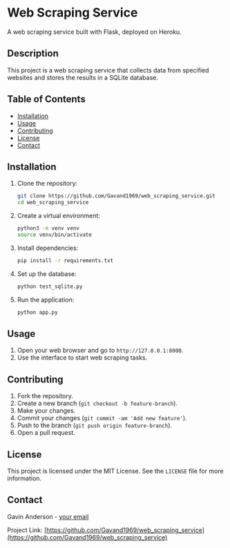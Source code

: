 # Web Scraping Service

A web scraping service built with Flask, deployed on Heroku.

## Description

This project is a web scraping service that collects data from specified websites and stores the results in a SQLite database.

## Table of Contents

- [Installation](#installation)
- [Usage](#usage)
- [Contributing](#contributing)
- [License](#license)
- [Contact](#contact)

## Installation

1. Clone the repository:
    ```sh
    git clone https://github.com/Gavand1969/web_scraping_service.git
    cd web_scraping_service
    ```

2. Create a virtual environment:
    ```sh
    python3 -m venv venv
    source venv/bin/activate
    ```

3. Install dependencies:
    ```sh
    pip install -r requirements.txt
    ```

4. Set up the database:
    ```sh
    python test_sqlite.py
    ```

5. Run the application:
    ```sh
    python app.py
    ```

## Usage

1. Open your web browser and go to `http://127.0.0.1:8000`.
2. Use the interface to start web scraping tasks.

## Contributing

1. Fork the repository.
2. Create a new branch (`git checkout -b feature-branch`).
3. Make your changes.
4. Commit your changes (`git commit -am 'Add new feature'`).
5. Push to the branch (`git push origin feature-branch`).
6. Open a pull request.

## License

This project is licensed under the MIT License. See the `LICENSE` file for more information.

## Contact

Gavin Anderson - [your email](mailto:your-email@example.com)

Project Link: [https://github.com/Gavand1969/web_scraping_service](https://github.com/Gavand1969/web_scraping_service)
